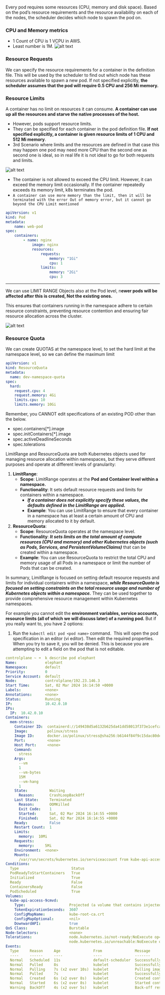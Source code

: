 Every pod requires some resources (CPU, memory and disk space). Based on the pod’s resource requirements and the resource availability on each of the nodes, the scheduler decides which node to spawn the pod on.


### CPU and Memory metrics

- 1 Count of CPU is 1 VCPU in AWS.
- Least number is 1M.
![alt text](image-2.png)

### Resource Requests

We can specify the resource requirements for a container in the definition file. This will be used by the scheduler to find out which node has these resources available to spawn a new pod. If not specified explicitly, **the scheduler assumes that the pod will require 0.5 CPU and 256 Mi memory.**

### Resource Limits

A container has no limit on resources it can consume. **A container can use up all the resources and starve the native processes of the host.** 

- However, pods support resource limits.
- They can be specified for each container in the pod definition file. **If not specified explicitly, a container is given resource limits of 1 CPU and 512 Mi memory**.
- 3rd Scenario where limits and the resources are defined in that case this may happen one pod may need more CPU than the second one as second one is ideal, so in real life it is not ideal to go for both requests and limits.

![alt text](image-3.png)


- The container is not allowed to exceed the CPU limit. However, it can exceed the memory limit occasionally. If the container repeatedly exceeds its memory limit, k8s terminates the pod.  
- `A container can use more memory than the limit, then it will be terminated with the error Out of memory error, but it cannot go beyond the CPU Limit mentioned`

```yaml
apiVersion: v1
kind: Pod
metadata:
	name: web-pod
spec:
	containers:
		- name: nginx
			image: nginx
			resources:
				requests:
					memory: "1Gi"
					cpu: 1
				limits:
					memory: "2Gi"
					cpu: 3
```

---

We can use LIMIT RANGE Objects also at the Pod level, n**ewer pods will be affected after this is created, Not the existing ones.**

 This ensures that containers running in the namespace adhere to certain resource constraints, preventing resource contention and ensuring fair resource allocation across the cluster.

![alt text](image-4.png)

### Resource Quota

We can create QUOTAS at the namespace level, to set the hard limit at the namespace level, so we can define the maximum limit

```yaml
apiVersion: v1
kind: ResourceQuota
metadata:
  name: dev-namespace-quota
spec:
  hard:
    request.cpu: 4
    request.memory: 4Gi
    limits.cpu: 10
    limits.memory: 10Gi
```

Remember, you CANNOT edit specifications of an existing POD other than the below.

- spec.containers[*].image
- spec.initContainers[*].image
- spec.activeDeadlineSeconds
- spec.tolerations

LimitRange and ResourceQuota are both Kubernetes objects used for managing resource allocation within namespaces, but they serve different purposes and operate at different levels of granularity:

1. **LimitRange**:
    - **Scope**: LimitRange operates at the **Pod and Container level within a namespace.**
    - **Functionality**: It sets default resource requests and limits for containers within a namespace. 
        - ***If a container does not explicitly specify these values, the defaults defined in the LimitRange are applied.***
        - **Example**: You can use LimitRange to ensure that every container in a namespace has at least a certain amount of CPU and memory allocated to it by default.
2. **ResourceQuota**:
    - **Scope**: ResourceQuota operates at the namespace level.
    - **Functionality**: ***It sets limits on the total amount of compute resources (CPU and memory) and other Kubernetes objects (such as Pods, Services, and PersistentVolumeClaims)*** that can be created within a namespace.
    - **Example**: You can use ResourceQuota to restrict the total CPU and memory usage of all Pods in a namespace or limit the number of Pods that can be created.

In summary, LimitRange is focused on setting default resource requests and limits for individual containers within a namespace, ***while ResourceQuota is focused on setting constraints on the total resource usage and number of Kubernetes objects within a namespace.*** They can be used together to provide comprehensive resource management within Kubernetes namespaces.

For example you cannot edit the **environment variables, service accounts, resource limits (all of which we will discuss later) of a running pod.** But if you really want to, you have 2 options:

1. Run the `kubectl edit pod <pod name>` command.  This will open the pod specification in an editor (vi editor). Then edit the required properties. When you try to save it, you will be denied. This is because you are attempting to edit a field on the pod that is not editable.

```yaml
controlplane ~ ➜  k describe pod elephant
Name:             elephant
Namespace:        default
Priority:         0
Service Account:  default
Node:             controlplane/192.23.146.3
Start Time:       Sat, 02 Mar 2024 16:14:50 +0000
Labels:           <none>
Annotations:      <none>
Status:           Running
IP:               10.42.0.10
IPs:
  IP:  10.42.0.10
Containers:
  mem-stress:
    Container ID:  containerd://149438d5a6132b625da41dd58013f373e1cefca6986839f20d1e60cdf9b1ec7c
    Image:         polinux/stress
    Image ID:      docker.io/polinux/stress@sha256:b6144f84f9c15dac80deb48d3a646b55c7043ab1d83ea0a697c09097aaad21aa
    Port:          <none>
    Host Port:     <none>
    Command:
      stress
    Args:
      --vm
      1
      --vm-bytes
      15M
      --vm-hang
      1
    State:          Waiting
      Reason:       CrashLoopBackOff
    Last State:     Terminated
      Reason:       OOMKilled
      Exit Code:    1
      Started:      Sat, 02 Mar 2024 16:14:55 +0000
      Finished:     Sat, 02 Mar 2024 16:14:55 +0000
    Ready:          False
    Restart Count:  1
    Limits:
      memory:  10Mi
    Requests:
      memory:     5Mi
    Environment:  <none>
    Mounts:
      /var/run/secrets/kubernetes.io/serviceaccount from kube-api-access-9cmvd (ro)
Conditions:
  Type                        Status
  PodReadyToStartContainers   True 
  Initialized                 True 
  Ready                       False 
  ContainersReady             False 
  PodScheduled                True 
Volumes:
  kube-api-access-9cmvd:
    Type:                    Projected (a volume that contains injected data from multiple sources)
    TokenExpirationSeconds:  3607
    ConfigMapName:           kube-root-ca.crt
    ConfigMapOptional:       <nil>
    DownwardAPI:             true
QoS Class:                   Burstable
Node-Selectors:              <none>
Tolerations:                 node.kubernetes.io/not-ready:NoExecute op=Exists for 300s
                             node.kubernetes.io/unreachable:NoExecute op=Exists for 300s
Events:
  Type     Reason     Age               From               Message
  ----     ------     ----              ----               -------
  Normal   Scheduled  11s               default-scheduler  Successfully assigned default/elephant to controlplane
  Normal   Pulled     8s                kubelet            Successfully pulled image "polinux/stress" in 1.723s (1.723s including waiting)
  Normal   Pulling    7s (x2 over 10s)  kubelet            Pulling image "polinux/stress"
  Normal   Pulled     7s                kubelet            Successfully pulled image "polinux/stress" in 163ms (163ms including waiting)
  Normal   Created    6s (x2 over 8s)   kubelet            Created container mem-stress
  Normal   Started    6s (x2 over 8s)   kubelet            Started container mem-stress
  Warning  BackOff    4s (x2 over 5s)   kubelet            Back-off restarting failed container mem-stress in pod elephant_default(998badf8-4f55-45cb-92d9-001987f33be0)
```